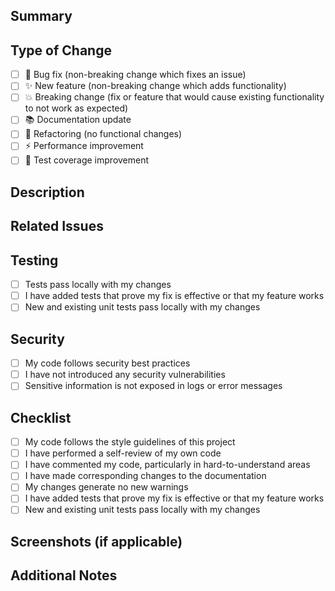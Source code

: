 ## Summary

<!-- Brief description of what this PR does -->

## Type of Change

- [ ] 🐛 Bug fix (non-breaking change which fixes an issue)
- [ ] ✨ New feature (non-breaking change which adds functionality)
- [ ] 💥 Breaking change (fix or feature that would cause existing functionality to not work as expected)
- [ ] 📚 Documentation update
- [ ] 🔧 Refactoring (no functional changes)
- [ ] ⚡ Performance improvement
- [ ] 🧪 Test coverage improvement

## Description

<!-- Detailed description of the changes -->

## Related Issues

<!-- Link to related issues, e.g., "Fixes #123" or "Closes #456" -->

## Testing

- [ ] Tests pass locally with my changes
- [ ] I have added tests that prove my fix is effective or that my feature works
- [ ] New and existing unit tests pass locally with my changes

## Security

- [ ] My code follows security best practices
- [ ] I have not introduced any security vulnerabilities
- [ ] Sensitive information is not exposed in logs or error messages

## Checklist

- [ ] My code follows the style guidelines of this project
- [ ] I have performed a self-review of my own code
- [ ] I have commented my code, particularly in hard-to-understand areas
- [ ] I have made corresponding changes to the documentation
- [ ] My changes generate no new warnings
- [ ] I have added tests that prove my fix is effective or that my feature works
- [ ] New and existing unit tests pass locally with my changes

## Screenshots (if applicable)

<!-- Add screenshots to help explain your changes -->

## Additional Notes

<!-- Any additional information, concerns, or questions -->
